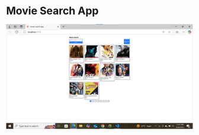 # Movie Search App
![image alt](https://github.com/abarna-RP/moviesearchapp./blob/main/Screenshot%202025-02-26%20230147.png)


